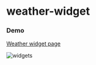 # weather-widget

### Demo
[Weather widget page](https://valer721.github.io/weather_widgets/)

![widgets](https://user-images.githubusercontent.com/47289914/184464525-42a8ea72-defb-4355-b086-226476e9b187.png)
